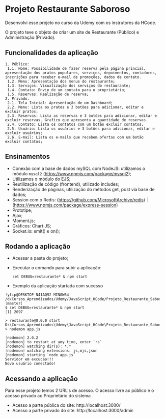 # Projeto Restaurante Saboroso

Desenvolvi esse projeto no curso da Udemy com os instrutores da HCode.

O projeto teve o objeto de criar um site de Restaurante (Público) e Administração (Privado).

## Funcionalidades da aplicação

	1. Público:
	 1.1. Home: Possibilidade de fazer reserva pela página princial, apresentação dos pratos populares, serviços, depoimentos, contadores, inscrições para receber e-mail de promoções, dados de contato.
	 1.2. Menu: Apresentação dos menus do restaurante;
	 1.3. Serviços: Visualização dos serviços do restaurante;
	 1.4. Contato: Envio de um contato para o proprietário;
	 1.5. Reservas: Realização de reserva;
	2. Privado:
	 2.1. Tela Inicial: Apresentação de um Dashboard;
	 2.2. Menu: Lista os pratos e 3 botôes para adicionar, editar e excluir pratos;
	 2.3. Reservas: Lista as reservas e 3 botôes para adicionar, editar e excluir reservas. Grafico que apresenta a quantidade de reservas.
	 2.4. Contato: Lista os contatos com um botão excluir contatos;
	 2.5. Usuário: Lista os usuários e 3 botôes para adicionar, editar e excluir usuários;
	 2.6. E-mail: Lista os e-mails que recebem ofertas com um botão excluir contatos;
	 

## Ensinamentos

 - Conexão com a base de dados mySQL com NodeJS: utilizamos o módulo ```mysql2``` (https://www.npmjs.com/package/mysql2);
 - Utilizamos o módulo do EJS;
 - Reutilização de código (frontend), utilizado includes;
 - Renderização de páginas, utilização do métodos get, post via base de dados;
 - Session com o Redis: (https://github.com/MicrosoftArchive/redis) | (https://www.npmjs.com/package/express-session)
 - Prototipe;
 - Ajax;
 - Moment.js;
 - Gráficos: Chart.JS;
 - Socket.io: emit() e on();

 
## Rodando a aplicação

 - Acessar a pasta do projeto;
 - Executar o comando para subir a aplicação:
 
	```set DEBUG=restaurante* & npm start```
	
 - Exemplo da aplicação startada com sucesso
 
``` 
fylip@DESKTOP-N41AQ92 MINGW64 /d/Cursos_Aprendizados/Udemy/JavaScript_HCode/Projeto_Restaurante_Saboroso/restaurante (master)
$ set DEBUG=restaurante* & npm start
[1] 2097

> restaurante@0.0.0 start D:\Cursos_Aprendizados\Udemy\JavaScript_HCode\Projeto_Restaurante_Saboroso\restaurante
> nodemon app.js

[nodemon] 2.0.2
[nodemon] to restart at any time, enter `rs`
[nodemon] watching dir(s): *.*
[nodemon] watching extensions: js,mjs,json  
[nodemon] starting `node app.js`
Servidor em excucao!!!
Novo usuário conectado! 
```

## Acessando a aplicação

Para esse projeto temos 2 URL's de acesso. O acesso livre ao público e o acesso privado ao Proprietário do sistema

 - Acesso a parte pública do site: http://localhost:3000/
 - Acesso a parte privado do site: http://localhost:3000/admin